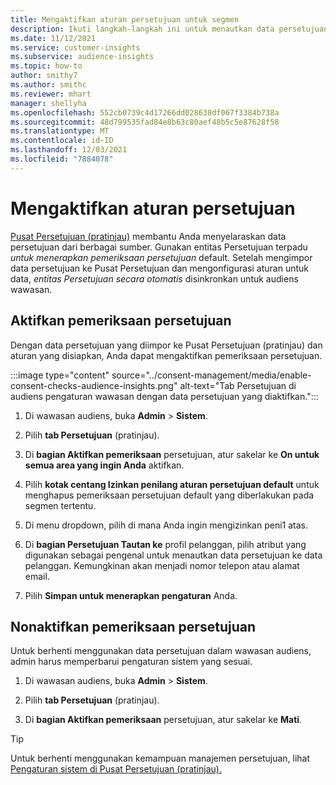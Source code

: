 ```yaml
---
title: Mengaktifkan aturan persetujuan untuk segmen
description: Ikuti langkah-langkah ini untuk menautkan data persetujuan dan aktifkan pemeriksaan persetujuan dalam wawasan audiens. Admin juga dapat menonaktifkan pemeriksaan persetujuan.
ms.date: 11/12/2021
ms.service: customer-insights
ms.subservice: audience-insights
ms.topic: how-to
author: smithy7
ms.author: smithc
ms.reviewer: mhart
manager: shellyha
ms.openlocfilehash: 552cb0739c4d17266dd028638df067f3384b738a
ms.sourcegitcommit: 48d799535fad84e8b63c80aef48b5c5e87628f58
ms.translationtype: MT
ms.contentlocale: id-ID
ms.lasthandoff: 12/03/2021
ms.locfileid: "7884078"
---
```

# <a name="activate-consent-rules"></a>Mengaktifkan aturan persetujuan

[Pusat Persetujuan (pratinjau)](../consent-management/overview.md) membantu Anda menyelaraskan data persetujuan dari berbagai sumber. Gunakan entitas Persetujuan terpadu *untuk menerapkan pemeriksaan persetujuan* default. Setelah mengimpor data persetujuan ke Pusat Persetujuan dan mengonfigurasi aturan untuk data, *entitas Persetujuan secara otomatis* disinkronkan untuk audiens wawasan.

## <a name="enable-consent-checks"></a>Aktifkan pemeriksaan persetujuan

Dengan data persetujuan yang diimpor ke Pusat Persetujuan (pratinjau) dan aturan yang disiapkan, Anda dapat mengaktifkan pemeriksaan persetujuan. 

:::image type="content" source="../consent-management/media/enable-consent-checks-audience-insights.png" alt-text="Tab Persetujuan di audiens pengaturan wawasan dengan data persetujuan yang diaktifkan.":::

1. Di wawasan audiens, buka **Admin** > **Sistem**.

1. Pilih **tab Persetujuan** (pratinjau).

1. Di **bagian Aktifkan pemeriksaan** persetujuan, atur sakelar ke **On untuk semua area yang ingin Anda** aktifkan.

1. Pilih **kotak centang Izinkan penilang aturan persetujuan default** untuk menghapus pemeriksaan persetujuan default yang diberlakukan pada segmen tertentu. 

1. Di menu dropdown, pilih di mana Anda ingin mengizinkan peni1 atas.     

1. Di **bagian Persetujuan Tautan ke** profil pelanggan, pilih atribut yang digunakan sebagai pengenal untuk menautkan data persetujuan ke data pelanggan. Kemungkinan akan menjadi nomor telepon atau alamat email. 

1. Pilih **Simpan untuk menerapkan pengaturan** Anda.

## <a name="disable-consent-checks"></a>Nonaktifkan pemeriksaan persetujuan

Untuk berhenti menggunakan data persetujuan dalam wawasan audiens, admin harus memperbarui pengaturan sistem yang sesuai.

1. Di wawasan audiens, buka **Admin** > **Sistem**.

1. Pilih **tab Persetujuan** (pratinjau).

1. Di **bagian Aktifkan pemeriksaan** persetujuan, atur sakelar ke **Mati**.

> [!TIP]
> Untuk berhenti menggunakan kemampuan manajemen persetujuan, lihat [Pengaturan sistem di Pusat Persetujuan (pratinjau).](../consent-management/system-settings.md)
